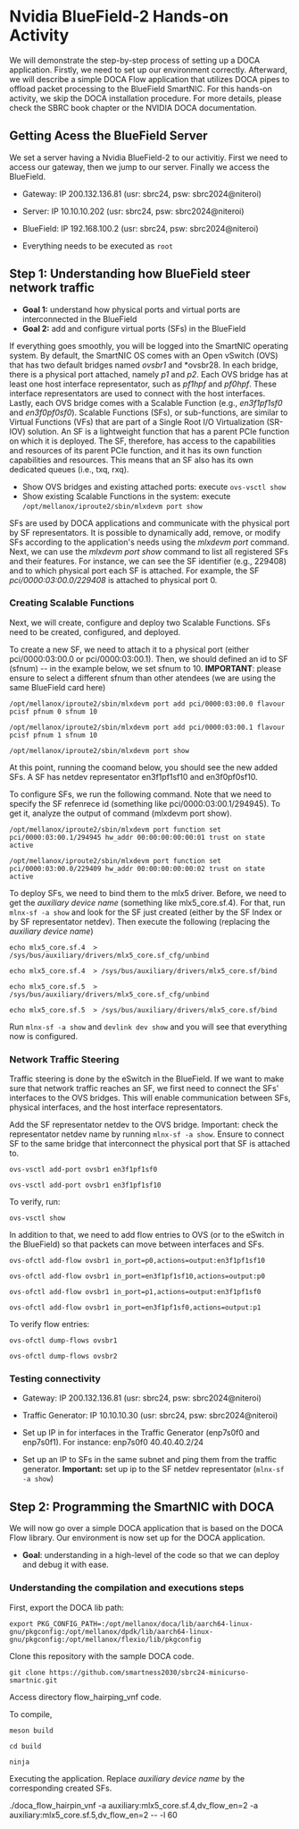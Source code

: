 # Nvidia BlueField-2 Hands-on Activity

We will demonstrate the step-by-step process of setting up a DOCA application. Firstly, we need to set up our environment correctly. Afterward, we will describe a simple DOCA Flow application that utilizes DOCA pipes to offload packet processing to the BlueField SmartNIC. For this hands-on activity, we skip the DOCA installation procedure. For more details, please check the SBRC book chapter or the NVIDIA DOCA documentation.  

## Getting Acess the BlueField Server

We set a server having a Nvidia BlueField-2 to our activitiy. First we need to access our gateway, then we jump to our server. Finally we access the BlueField. 
- Gateway: IP 200.132.136.81 (usr: sbrc24, psw: sbrc2024@niteroi)
- Server: IP 10.10.10.202 (usr: sbrc24, psw: sbrc2024@niteroi)
- BlueField: IP 192.168.100.2 (usr: sbrc24, psw: sbrc2024@niteroi)

- Everything needs to be executed as `root`

## Step 1: Understanding how BlueField steer network traffic

- **Goal 1:** understand how physical ports and virtual ports are interconnected in the BlueField
- **Goal 2:** add and configure virtual ports (SFs) in the BlueField
  
If everything goes smoothly, you will be logged into the SmartNIC operating system. By default, the SmartNIC OS comes with an Open vSwitch (OVS) that has two default bridges named *ovsbr1* and *ovsbr28. In each bridge, there is a physical port attached, namely *p1* and *p2*. Each OVS bridge has at least one host interface representator, such as *pf1hpf* and *pf0hpf*. These interface representators are used to connect with the host interfaces. Lastly, each OVS bridge comes with a Scalable Function (e.g., *en3f1pf1sf0* and *en3f0pf0sf0*). Scalable Functions (SFs), or sub-functions, are similar to Virtual Functions (VFs) that are part of a Single Root I/O Virtualization (SR-IOV) solution. An SF is a lightweight function that has a parent PCIe function on which it is deployed. The SF, therefore, has access to the capabilities and resources of its parent PCIe function, and it has its own function capabilities and resources. This means that an SF also has its own dedicated queues (i.e., txq, rxq).

- Show OVS bridges and existing attached ports: execute `ovs-vsctl show`
- Show existing Scalable Functions in the system: execute `/opt/mellanox/iproute2/sbin/mlxdevm port show` 

SFs are used by DOCA applications and communicate with the physical port by SF representators. It is possible to dynamically add, remove, or modify SFs according to the application's needs using the *mlxdevm port* command.  Next, we can use the *mlxdevm port show* command to list all registered SFs and their features. For instance, we can see the SF identifier (e.g., 229408) and to which physical port each SF is attached. For example, the SF *pci/0000:03:00.0/229408* is attached to physical port 0.

### Creating Scalable Functions

Next, we will create, configure and deploy two Scalable Functions. SFs need to be created, configured, and deployed. 

To create a new SF, we need to attach it to a physical port (either pci/0000:03:00.0 or pci/0000:03:00.1). Then, we should defined an id to SF (sfnum) -- in the example below, we set sfnum to 10. **IMPORTANT**: please ensure to select a different sfnum than other atendees (we are using the same BlueField card here)

`/opt/mellanox/iproute2/sbin/mlxdevm port add pci/0000:03:00.0 flavour pcisf pfnum 0 sfnum 10`

`/opt/mellanox/iproute2/sbin/mlxdevm port add pci/0000:03:00.1 flavour pcisf pfnum 1 sfnum 10`

`/opt/mellanox/iproute2/sbin/mlxdevm port show` 

At this point, running the coomand below, you should see the new added SFs. A SF has netdev representator en3f1pf1sf10 and en3f0pf0sf10.  

To configure SFs, we run the following command. Note that we need to specify the SF refenrece id (something like pci/0000:03:00.1/294945). To get it, analyze the output of command (mlxdevm port show). 

`/opt/mellanox/iproute2/sbin/mlxdevm port function set pci/0000:03:00.1/294945 hw_addr 00:00:00:00:00:01 trust on state active`

`/opt/mellanox/iproute2/sbin/mlxdevm port function set pci/0000:03:00.0/229409 hw_addr 00:00:00:00:00:02 trust on state active`

To deploy SFs, we need to bind them to the mlx5 driver. Before, we need to get the *auxiliary device name* (something like mlx5_core.sf.4). For that, run `mlnx-sf -a show` and look for the SF just created (either by the SF Index or by SF representator netdev). Then execute the following (replacing the *auxiliary device name*)

`echo mlx5_core.sf.4  > /sys/bus/auxiliary/drivers/mlx5_core.sf_cfg/unbind`

`echo mlx5_core.sf.4  > /sys/bus/auxiliary/drivers/mlx5_core.sf/bind`

`echo mlx5_core.sf.5  > /sys/bus/auxiliary/drivers/mlx5_core.sf_cfg/unbind`

`echo mlx5_core.sf.5  > /sys/bus/auxiliary/drivers/mlx5_core.sf/bind`

Run `mlnx-sf -a show` and `devlink dev show` and you will see that everything now is configured. 

### Network Traffic Steering

Traffic steering is done by the eSwitch in the BlueField. If we want to make sure that network traffic reaches an SF, we first need to connect the SFs' interfaces to the OVS bridges. This will enable communication between SFs, physical interfaces, and the host interface representators.

Add the SF  representator netdev to the OVS bridge. Important: check the representator netdev name by running `mlnx-sf -a show`. Ensure to connect SF to the same bridge that interconnect the physical port that SF is attached to.

`ovs-vsctl add-port ovsbr1 en3f1pf1sf0`

`ovs-vsctl add-port ovsbr1 en3f1pf1sf10` 

To verify, run: 

`ovs-vsctl show` 

In addition to that, we need to add flow entries to OVS (or to the eSwitch in the BlueField) so that packets can move between interfaces and SFs.

`ovs-ofctl add-flow ovsbr1 in_port=p0,actions=output:en3f1pf1sf10`

`ovs-ofctl add-flow ovsbr1 in_port=en3f1pf1sf10,actions=output:p0`

`ovs-ofctl add-flow ovsbr1 in_port=p1,actions=output:en3f1pf1sf0`

`ovs-ofctl add-flow ovsbr1 in_port=en3f1pf1sf0,actions=output:p1`

To verify flow entries:

`ovs-ofctl dump-flows ovsbr1`

`ovs-ofctl dump-flows ovsbr2`

### Testing connectivity

- Gateway: IP 200.132.136.81 (usr: sbrc24, psw: sbrc2024@niteroi)
- Traffic Generator: IP 10.10.10.30 (usr: sbrc24, psw: sbrc2024@niteroi)

- Set up IP in for interfaces in the Traffic Generator (enp7s0f0 and enp7s0f1). For instance: enp7s0f0 40.40.40.2/24
- Set up an IP to SFs in the same subnet and ping them from the traffic generator. **Important:** set up ip to the SF netdev representator (`mlnx-sf -a show`)
 



## Step 2: Programming the SmartNIC with DOCA

We will now go over a simple DOCA application that is based on the DOCA Flow library. Our environment is now set up for the DOCA application.
- **Goal**: understanding in a high-level of the code so that we can deploy and debug it with ease.

### Understanding the compilation and executions steps

First, export the DOCA lib path:

`export PKG_CONFIG_PATH=:/opt/mellanox/doca/lib/aarch64-linux-gnu/pkgconfig:/opt/mellanox/dpdk/lib/aarch64-linux-gnu/pkgconfig:/opt/mellanox/flexio/lib/pkgconfig`

Clone this repository with the sample DOCA code. 

`git clone https://github.com/smartness2030/sbrc24-minicurso-smartnic.git`

Access directory flow_hairping_vnf code. 

To compile, 

`meson build`

`cd build`

`ninja`

Executing the application. Replace *auxiliary device name* by the corresponding created SFs. 

./doca_flow_hairpin_vnf -a auxiliary:mlx5_core.sf.4,dv_flow_en=2 -a auxiliary:mlx5_core.sf.5,dv_flow_en=2 -- -l 60

